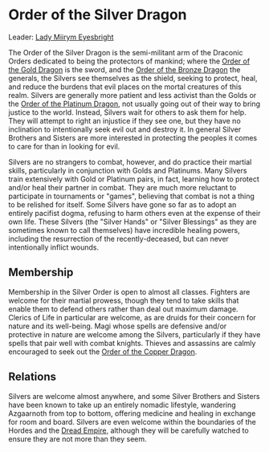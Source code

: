 # Order of the Silver Dragon
Leader: [Lady Miirym Eyesbright](/People/MiirymEyesbright.md)

The Order of the Silver Dragon is the semi-militant arm of the Draconic Orders dedicated to being the protectors of mankind; where the [Order of the Gold Dragon](Gold.md) is the sword, and the [Order of the Bronze Dragon](Bronze.md) the generals, the Silvers see themselves as the shield, seeking to protect, heal, and reduce the burdens that evil places on the mortal creatures of this realm. Silvers are generally more patient and less activist than the Golds or the [Order of the Platinum Dragon](Platinum.md), not usually going out of their way to bring justice to the world. Instead, Silvers wait for others to ask them for help. They will attempt to right an injustice if they see one, but they have no inclination to intentionally seek evil out and destroy it. In general Silver Brothers and Sisters are more interested in protecting the peoples it comes to care for than in looking for evil.
 
Silvers are no strangers to combat, however, and do practice their martial skills, particularly in conjunction with Golds and Platinums. Many Silvers train extensively with Gold or Platinum pairs, in fact, learning how to protect and/or heal their partner in combat. They are much more reluctant to participate in tournaments or "games", believing that combat is not a thing to be relished for itself. Some Silvers have gone so far as to adopt an entirely pacifist dogma, refusing to harm others even at the expense of their own life. These Silvers (the "Silver Hands" or "Silver Blessings" as they are sometimes known to call themselves) have incredible healing powers, including the resurrection of the recently-deceased, but can never intentionally inflict wounds.
 
## Membership
Membership in the Silver Order is open to almost all classes. Fighters are welcome for their martial prowess, though they tend to take skills that enable them to defend others rather than deal out maximum damage. Clerics of Life in particular are welcome, as are druids for their concern for nature and its well-being. Magi whose spells are defensive and/or protective in nature are welcome among the Silvers, particularly if they have spells that pair well with combat knights. Thieves and assassins are calmly encouraged to seek out the [Order of the Copper Dragon](Copper.md).

## Relations
Silvers are welcome almost anywhere, and some Silver Brothers and Sisters have been known to take up an entirely nomadic lifestyle, wandering Azgaarnoth from top to bottom, offering medicine and healing in exchange for room and board. Silvers are even welcome within the boundaries of the Hordes and the [Dread Empire](/Nations/Dradehalia.md), although they will be carefully watched to ensure they are not more than they seem.
